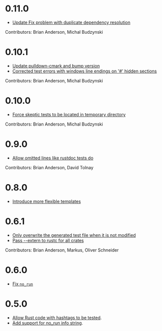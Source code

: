 # 0.11.0

* [Update Fix problem with duplicate dependency resolution](https://github.com/brson/rust-skeptic/pull/36)

Contributors: Brian Anderson, Michal Budzynski

# 0.10.1

* [Update pulldown-cmark and bump version](https://github.com/brson/rust-skeptic/pull/32)
* [Corrected test errors with windows line endings on '#' hidden sections](https://github.com/brson/rust-skeptic/pull/35)

Contributors: Brian Anderson, Michal Budzynski

# 0.10.0

* [Force skeptic tests to be located in temporary directory](https://github.com/brson/rust-skeptic/pull/26)

Contributors: Brian Anderson, Michal Budzynski

# 0.9.0

* [Allow omitted lines like rustdoc tests do](https://github.com/brson/rust-skeptic/pull/21)

Contributors: Brian Anderson, David Tolnay

# 0.8.0

* [Introduce more flexible templates](https://github.com/brson/rust-skeptic/pull/20)

# 0.6.1

* [Only overwrite the generated test file when it is not modified](https://github.com/brson/rust-skeptic/pull/10)
* [Pass --extern to rustc for all crates](https://github.com/brson/rust-skeptic/pull/11)

Contributors: Brian Anderson, Markus, Oliver Schneider

# 0.6.0

* [Fix `no_run`](https://github.com/brson/rust-skeptic/pull/7)

# 0.5.0

* [Allow Rust code with hashtags to be tested](https://github.com/brson/rust-skeptic/pull/2).
* [Add support for no_run info string](https://github.com/brson/rust-skeptic/pull/5).
